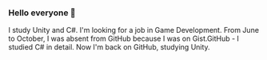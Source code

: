 ### Hello everyone 👋

I study Unity and C#. I'm looking for a job in Game Development.
From June to October, I was absent from GitHub because I was on Gist.GitHub - I studied C# in detail. 
Now I'm back on GitHub, studying Unity.
